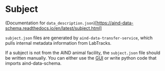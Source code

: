 # Subject

(Documentation for `data_description.json`)[https://aind-data-schema.readthedocs.io/en/latest/subject.html]

`subject.json` files are generated by `aind-data-transfer-service`, which pulls internal metadata information from LabTracks.

If a subject is not from the AIND animal facility, the `subject.json` file should be written manually. You can either use the [GUI](https://metadata-entry.allenneuraldynamics.org/) or write python code that imports aind-data-schema.
